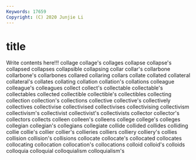 ```yaml
---
Keywords: 17659
Copyright: (C) 2020 Junjie Li
---
```


# title

Write contents here!!!
collage 
collage's 
collages 
collapse 
collapse's
collapsed 
collapses 
collapsible 
collapsing 
collar 
collar's 
collarbone 
collarbone's 
collarbones 
collared
collaring 
collars 
collate 
collated 
collateral 
collateral's 
collates 
collating 
collation 
collation's
collations 
colleague 
colleague's 
colleagues 
collect 
collect's 
collectable 
collectable's 
collectables 
collected
collectible 
collectible's 
collectibles 
collecting 
collection 
collection's 
collections 
collective 
collective's 
collectively
collectives 
collectivise 
collectivised 
collectivises 
collectivising 
collectivism 
collectivism's 
collectivist 
collectivist's 
collectivists
collector 
collector's 
collectors 
collects 
colleen 
colleen's 
colleens 
college 
college's 
colleges
collegian 
collegian's 
collegians 
collegiate 
collide 
collided 
collides 
colliding 
collie 
collie's
collier 
collier's 
collieries 
colliers 
colliery 
colliery's 
collies 
collision 
collision's 
collisions
collocate 
collocate's 
collocated 
collocates 
collocating 
collocation 
collocation's 
collocations 
colloid 
colloid's
colloids 
colloquia 
colloquial 
colloquialism 
colloquialism's 
